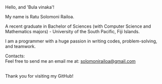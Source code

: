 Hello, and 'Bula vinaka'!

<!---
solomonirailoa/solomonirailoa is a ✨ special ✨ repository because its `README.md` (this file) appears on your GitHub profile.
You can click the Preview link to take a look at your changes.
--->

My name is Ratu Solomoni Railoa.<br />

A recent graduate in Bachelor of Sciences (with Computer Science and Mathematics majors) - University of the South Pacific, Fiji Islands.<br />

I am a programmer with a huge passion in writing codes, problem-solving, and teamwork.<br />

Contacts:<br />
Feel free to send me an email me at: solomonirailoa@gmail.com<br /><br />

Thank you for visiting my GitHub!
